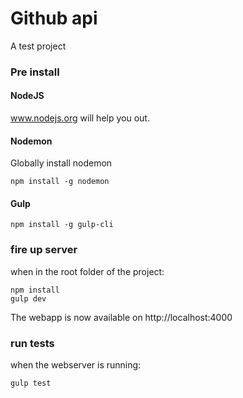 # Github api

A test project

### Pre install

#### NodeJS

www.nodejs.org will help you out.

#### Nodemon

Globally install nodemon

```` 
npm install -g nodemon
````

#### Gulp

```` 
npm install -g gulp-cli
````

### fire up server

when in the root folder of the project:

````
npm install
gulp dev
````

The webapp is now available on http://localhost:4000

### run tests

when the webserver is running:

````
gulp test
````


